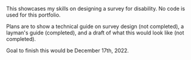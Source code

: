 This showcases my skills on designing a survey for disability. No code is used for this portfolio.

Plans are to show a technical guide on survey design (not completed), a layman's guide (completed), and a draft of what this would look like (not completed).

Goal to finish this would be December 17th, 2022.
